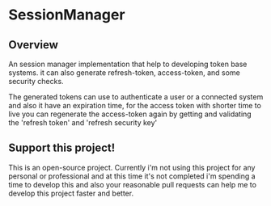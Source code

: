 # SessionManager

Overview
--------
An session manager implementation that help to developing token base systems. it can also generate refresh-token, access-token, and some security checks.

The generated tokens can use to authenticate a user or a connected system and also it have an expiration time, for the access token with shorter time to live you can regenerate the access-token again by getting and validating the 'refresh token' and 'refresh security key'

Support this project!
---------------------  
This is an open-source project. Currently i'm not using this project for any personal or professional and at this time it's not completed 
i'm spending a time to develop this and also your reasonable pull requests can help me to develop this project faster and better.

